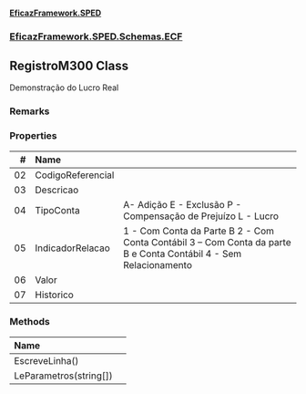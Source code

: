#### [EficazFramework.SPED](EficazFrameworkSPED.md 'EficazFramework SPED')
### [EficazFramework.SPED.Schemas.ECF](EficazFramework.SPED.Schemas.ECF.md 'EficazFramework.SPED.Schemas.ECF')

## RegistroM300 Class

Demonstração do Lucro Real

### Remarks
### Properties

| # | Name | |
| ---: | :--- | :--- |
| 02 | CodigoReferencial |  |
| 03 | Descricao |  |
| 04 | TipoConta | A- Adição            E - Exclusão            P - Compensação de Prejuízo            L - Lucro |
| 05 | IndicadorRelacao | 1 - Com Conta da Parte B            2 - Com Conta Contábil            3 – Com Conta da parte B e Conta Contábil            4 - Sem Relacionamento |
| 06 | Valor |  |
| 07 | Historico |  |
### Methods

| Name | |
| :--- | :--- |
| EscreveLinha() |  |
| LeParametros(string[]) |  |
